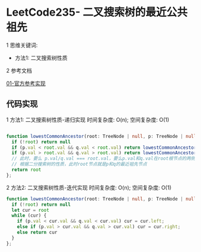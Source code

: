 # LeetCode235- 二叉搜索树的最近公共祖先

1 思维关键词: 
  - 方法1: 二叉搜索树性质

2 参考文档

[01-官方参考实现](https://leetcode.cn/problems/lowest-common-ancestor-of-a-binary-search-tree/solutions/428633/er-cha-sou-suo-shu-de-zui-jin-gong-gong-zu-xian-26/)


## 代码实现

1 方法1: 二叉搜索树性质-递归实现  时间复杂度: O(n);  空间复杂度: O(1)

```ts

function lowestCommonAncestor(root: TreeNode | null, p: TreeNode | null, q: TreeNode | null): TreeNode | null {
  if (!root) return null
  if (p.val < root.val && q.val < root.val) return lowestCommonAncestor(root.left, p, q);
  if (p.val > root.val && q.val > root.val) return lowestCommonAncestor(root.right, p, q);
  // 此时，要么 p.val/q.val === root.val，要么p.val和q.val在root根节点的两侧
  // 根据二分搜索树的性质，此时root节点就是p和q的最近祖先节点
  return root
};

```

2 方法2: 二叉搜索树性质-迭代实现  时间复杂度: O(n);  空间复杂度: O(1)

```ts
function lowestCommonAncestor(root: TreeNode | null, p: TreeNode | null, q: TreeNode | null): TreeNode | null {
  if (!root) return null
  let cur = root
  while (cur) {
    if (p.val < cur.val && q.val < cur.val) cur = cur.left;
    else if (p.val > cur.val && q.val > cur.val) cur = cur.right;
    else return cur
  }
};
```

